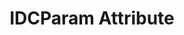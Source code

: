 ---
title: IDCParam Attribute
position: 1.3
type: ""
description: Adding custom suggestions for a cmd parameter

content_markdown: |-
  You can use the `IDCParam` attribute on top of IDC method parameters to show additional suggestions in the terminal.

  ![idc-param](idc-param.png)

right_code_blocks:
  - title: Example
    language: csharp
    code_block: |-
      using UnityEngine;
      using IDC;

      public class BossAI : MonoBehaviour
      {
          [IDCVar]
          int aggressivenessLvl = 1;

          void Start()
          {
              IDCUtils.IDC.AddClass(this);
          }

          [IDCCmd]
          void SetAggroLvl([IDCParam("1", "2", "3")] int lvl)
          {
              aggressivenessLvl = lvl;
          }
      }
---